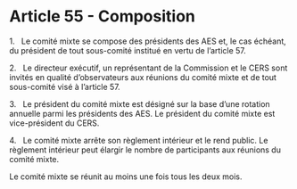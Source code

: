 # Article 55 - Composition


1.   Le comité mixte se compose des présidents des AES et, le cas échéant, du président de tout sous-comité institué en vertu de l’article 57.

2.   Le directeur exécutif, un représentant de la Commission et le CERS sont invités en qualité d’observateurs aux réunions du comité mixte et de tout sous-comité visé à l’article 57.

3.   Le président du comité mixte est désigné sur la base d’une rotation annuelle parmi les présidents des AES. Le président du comité mixte est vice-président du CERS.

4.   Le comité mixte arrête son règlement intérieur et le rend public. Le règlement intérieur peut élargir le nombre de participants aux réunions du comité mixte.

Le comité mixte se réunit au moins une fois tous les deux mois.
